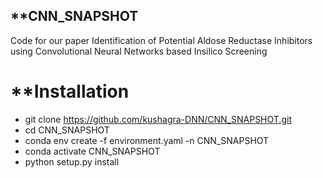 ## **CNN_SNAPSHOT

Code for our paper Identification of Potential Aldose Reductase Inhibitors using Convolutional Neural Networks based Insilico Screening

# **Installation
- git clone https://github.com/kushagra-DNN/CNN_SNAPSHOT.git <br>
- cd CNN_SNAPSHOT <br>
- conda env create -f environment.yaml -n CNN_SNAPSHOT <br>
- conda activate CNN_SNAPSHOT <br>
- python setup.py install <br>
